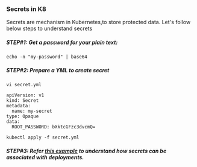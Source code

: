 ### Secrets in K8
Secrets are mechanism in Kubernetes,to store protected data. Let's follow below steps to understand secrets

##### STEP#1: Get a password for your plain text: 

```
echo -n "my-password" | base64
```
##### STEP#2:  Prepare a YML to create secret

```
vi secret.yml
```

    apiVersion: v1
    kind: Secret
    metadata:
      name: my-secret
    type: Opaque
    data:
      ROOT_PASSWORD: bXktcGFzc3dvcmQ=


```
kubectl apply -f secret.yml
```

##### STEP#3: Refer [this example](https://github.com/rahulvaish/ReferenceDocuments/blob/master/UnderstandingKubernetes/%5B16%5D%20Kubernetes-MySQL.MD) to understand how secrets can be associated with deployments.
